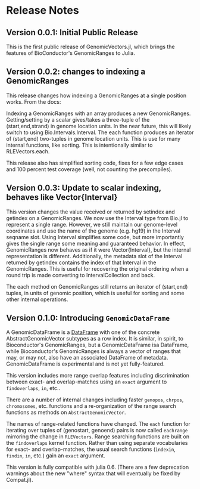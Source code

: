 # Release Notes

## Version 0.0.1: Initial Public Release
This is the first public release of GenomicVectors.jl, which brings the features of
BioConductor's GenomicRanges to Julia.

## Version 0.0.2: changes to indexing a GenomicRanges
This release changes how indexing a GenomicRanges at a single position works. From the docs:

Indexing a GenomicRanges with an array produces a new GenomicRanges. Getting/setting by a
scalar gives/takes a three-tuple of the (start,end,strand) in genome location units. In the
near future, this will likely switch to using Bio.Intervals.Interval. The each function
produces an iterator of (start,end) two-tuples in genome location units. This is use for many
internal functions, like sorting. This is intentionally similar to RLEVectors.each.

This release also has simplified sorting code, fixes for a few edge cases and 100 percent
test coverage (well, not counting the precompiles).

## Version 0.0.3: Update to scalar indexing, behaves like Vector{Interval}
This version changes the value received or returned by setindex and getindex on a GenomicRanges.
We now use the Interval type from Bio.jl to represent a single range. However, we still maintain
our genome-level coordinates and use the name of the genome (e.g. hg19) in the Interval seqname
slot. Using Interval simplifies some code, but more importantly gives the single range some
meaning and guaranteed behavior. In effect, GenomicRanges now behaves as if it were
Vector{Interval}, but the internal representation is different. Additionally, the metadata slot
of the Interval returned by getindex contains the index of that Interval in the GenomicRanges.
This is useful for recovering the original ordering when a round trip is made converting to
IntervalCollection and back.

The each method on GenomicRanges still returns an iterator of (start,end) tuples, in units of
genomic position, which is useful for sorting and some other internal operations.

## Version 0.1.0: Introducing `GenomicDataFrame`
A GenomicDataFrame is a [DataFrame](https://github.com/JuliaData/DataFrames.jl) with one of the concrete AbstractGenomicVector subtypes as a row index. It is similar, in spirit, to Bioconductor's GenomicRanges, but a GenomicDataFrame isa DataFrame, while Bioconductor's GenomicRanges is always a vector of ranges that may, or may not, also have an associated DataFrame of metadata. GenomicDataFrame is experimental and is not yet fully-featured.

This version includes more range overlap features including discrimination between exact- and overlap-matches using an `exact` argument to `findoverlaps`, `in`, etc..

There are a number of internal changes including faster `genopos`, `chrpos`, `chromosomes`, etc. functions and a re-organization of the range search functions as methods on `AbstractGenomicVector`.

The names of range-related functions have changed. The `each` function for iterating over tuples of (genostart, genoend) pairs is now called `eachrange` mirroring the change in `RLEVectors`. Range searching functions are built on the `findoverlaps` kernel function. Rather than using separate vocabularies for exact- and overlap-matches, the usual search functions (`indexin`, `findin`, `in`, etc.) gain an `exact` argument.

This version is fully compatible with julia 0.6. (There are a few deprecation warnings about the new "where" syntax that will eventually be fixed by Compat.jl).
